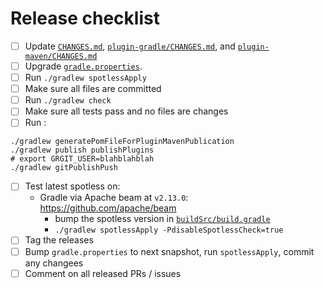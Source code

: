 # Release checklist

- [ ] Update [`CHANGES.md`](CHANGES.md), [`plugin-gradle/CHANGES.md`](plugin-gradle/CHANGES.md), and [`plugin-maven/CHANGES.md`](plugin-maven/CHANGES.md)
- [ ] Upgrade [`gradle.properties`](gradle.properties).
- [ ] Run `./gradlew spotlessApply`
- [ ] Make sure all files are committed
- [ ] Run `./gradlew check`
- [ ] Make sure all tests pass and no files are changes
- [ ] Run :

```
./gradlew generatePomFileForPluginMavenPublication
./gradlew publish publishPlugins
# export GRGIT_USER=blahblahblah
./gradlew gitPublishPush
```

- [ ] Test latest spotless on:
    - Gradle via Apache beam at `v2.13.0`: https://github.com/apache/beam
        - bump the spotless version in [`buildSrc/build.gradle`](https://github.com/apache/beam/blob/28fad69d43de08e8419d421bd8bfd823a327abb7/buildSrc/build.gradle#L23)
        - `./gradlew spotlessApply -PdisableSpotlessCheck=true`
- [ ] Tag the releases
- [ ] Bump `gradle.properties` to next snapshot, run `spotlessApply`, commit any changees
- [ ] Comment on all released PRs / issues

